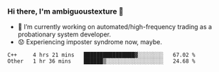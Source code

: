 ### Hi there, I'm ambiguoustexture 👋

<!--
**ambiguoustexture/ambiguoustexture** is a ✨ _special_ ✨ repository because its `README.md` (this file) appears on your GitHub profile.

Here are some ideas to get you started:
-->
- 🔭 I’m currently working on automated/high-frequency trading as a probationary system developer.
- :worried: Experiencing imposter syndrome now, maybe.

<!--START_SECTION:waka-->

```text
C++     4 hrs 21 mins   ████████████████▓░░░░░░░░   67.02 %
Other   1 hr 36 mins    ██████▒░░░░░░░░░░░░░░░░░░   24.68 %
```

<!--END_SECTION:waka-->
